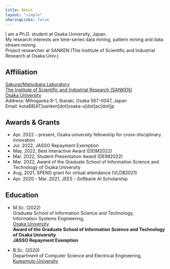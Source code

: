 ```yaml
---
title: About
layout: "simple"
sharingLinks: false
---
```


I am a Ph.D. student at Osaka University, Japan.  
My research interests are time-series data mining, pattern mining and data stream mining.  
Project researcher at SANKEN (The Institute of Scientific and Industrial Research at Osaka Univ.)

## Affiliation  
[Sakurai/Matsubara Laboratory](https://www.dm.sanken.osaka-u.ac.jp/)  
[The Institute of Scientific and Industrial Research (SANKEN)](https://www.sanken.osaka-u.ac.jp/en/)  
[Osaka University](https://www.osaka-u.ac.jp/en)  
Address: Mihogaoka 8-1, Ibaraki, Osaka 567-0047, Japan  
Email: kota88[AT]sanken[dot]osaka-u[dot]ac[dot]jp

## Awards & Grants
- Apr. 2022 - present, Osaka university fellowship for cross-disciplinary innovation
- Jul. 2022, JASSO Repayment Exemption
- May. 2022, Best Interactive Award (DEIM2022)
- Mar. 2022, Student Presentation Award (DEIM2022)
- Mar. 2022, Award of the Graduate School of Information Science and Technology of Osaka University
- Aug, 2021, SPEND grant for virtual attendance (VLDB2021)
- Apr. 2020 - Mar. 2021, JEES・Softbank AI Scholarship

## Education
- M.Sc. (2022)  
Graduate School of Information Science and Technology,  
Information Systems Engineering,  
[Osaka University](https://www.ist.osaka-u.ac.jp/english/research/majors/ise/)  
**Award of the Graduate School of Information Science and Technology of Osaka University\
JASSO Repayment Exemption**

- B.Sc. (2020)  
Department of Computer Science and Electrical Engineering,  
[Kumamoto University](http://www.cs.kumamoto-u.ac.jp/eng.html)

<!-- ## Others -->